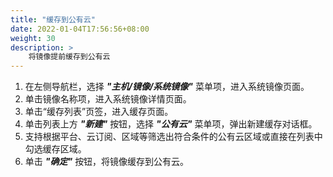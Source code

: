 ```yaml
---
title: "缓存到公有云"
date: 2022-01-04T17:56:56+08:00
weight: 30
description: > 
    将镜像提前缓存到公有云
---
```


1. 在左侧导航栏，选择 **_"主机/镜像/系统镜像"_** 菜单项，进入系统镜像页面。
2. 单击镜像名称项，进入系统镜像详情页面。
3. 单击“缓存列表”页签，进入缓存页面。
4. 单击列表上方 **_"新建"_** 按钮，选择 **_"公有云"_** 菜单项，弹出新建缓存对话框。
5. 支持根据平台、云订阅、区域等筛选出符合条件的公有云区域或直接在列表中勾选缓存区域。
6. 单击 **_"确定"_** 按钮，将镜像缓存到公有云。